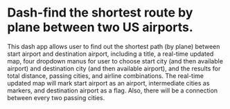 # Dash-find the shortest route by plane between two US airports.
This dash app allows user to find out the shortest path (by plane) between start airport and destination airport, including a title, a real-time updated map, four dropdown manus for user to choose start city (and then available airport) and destination city (and then available airport), and the results for total distance, passing cities, and airline combinations.
The real-time updated map will mark start airport as an airport, intermediate cities as markers, and destination airport as a flag. Also, there will be a connection between every two passing cities.
